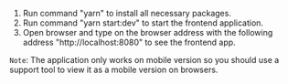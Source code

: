 1. Run command "yarn" to install all necessary packages.
2. Run command "yarn start:dev" to start the frontend application.
3. Open browser and type on the browser address with the following address "http://localhost:8080" to see the frontend app.

`Note`: The application only works on mobile version so you should use a support tool to view it as a mobile version on browsers.